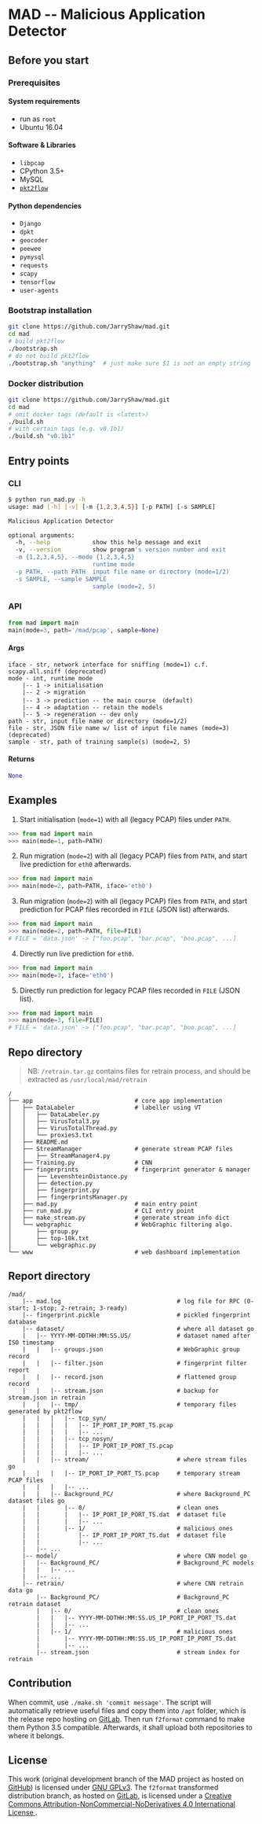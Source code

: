 # MAD -- Malicious Application Detector

## Before you start

### Prerequisites

#### System requirements

- run as `root`
- Ubuntu 16.04

#### Software & Libraries

- `libpcap`
- CPython 3.5+
- MySQL
- [`pkt2flow`](https://github.com/caesar0301/pkt2flow)

#### Python dependencies

- `Django`
- `dpkt`
- `geocoder`
- `peewee`
- `pymysql`
- `requests`
- `scapy`
- `tensorflow`
- `user-agents`

### Bootstrap installation

```bash
git clone https://github.com/JarryShaw/mad.git
cd mad
# build pkt2flow
./bootstrap.sh
# do not build pkt2flow
./bootstrap.sh "anything"  # just make sure $1 is not an empty string
```

### Docker distribution

```bash
git clone https://github.com/JarryShaw/mad.git
cd mad
# omit docker tags (default is <latest>)
./build.sh
# with certain tags (e.g. v0.1b1)
./build.sh "v0.1b1"
```

## Entry points

### CLI

```bash
$ python run_mad.py -h
usage: mad [-h] [-v] [-m {1,2,3,4,5}] [-p PATH] [-s SAMPLE]

Malicious Application Detector

optional arguments:
  -h, --help            show this help message and exit
  -v, --version         show program's version number and exit
  -m {1,2,3,4,5}, --mode {1,2,3,4,5}
                        runtime mode
  -p PATH, --path PATH  input file name or directory (mode=1/2)
  -s SAMPLE, --sample SAMPLE
                        sample (mode=2, 5)
```

### API

```python
from mad import main
main(mode=3, path='/mad/pcap', sample=None)
```

#### Args

```text
iface - str, network interface for sniffing (mode=1) c.f. scapy.all.sniff (deprecated)
mode - int, runtime mode
    |-- 1 -> initialisation
    |-- 2 -> migration
    |-- 3 -> prediction -- the main course （default)
    |-- 4 -> adaptation -- retain the models
    |-- 5 -> regeneration -- dev only
path - str, input file name or directory (mode=1/2)
file - str, JSON file name w/ list of input file names (mode=3) (deprecated)
sample - str, path of training sample(s) (mode=2, 5)
```

#### Returns

```python
None
```

## Examples

1. Start initialisation (`mode=1`) with all (legacy PCAP) files under `PATH`.

````python
>>> from mad import main
>>> main(mode=1, path=PATH)
````

2. Run migration (`mode=2`) with all (legacy PCAP) files from `PATH`, and start live prediction for `eth0` afterwards.

```python
>>> from mad import main
>>> main(mode=2, path=PATH, iface='eth0')
```

3. Run migration (`mode=2`) with all (legacy PCAP) files from `PATH`, and start prediction for PCAP files recorded in `FILE` (JSON list) afterwards.

```python
>>> from mad import main
>>> main(mode=2, path=PATH, file=FILE)
# FILE = 'data.json' -> ["foo.pcap", "bar.pcap", "boo.pcap", ...]
```

4. Directly run live prediction for `eth0`.

```python
>>> from mad import main
>>> main(mode=3, iface='eth0')
```

5. Directly run prediction for legacy PCAP files recorded in `FILE` (JSON list).

```python
>>> from mad import main
>>> main(mode=3, file=FILE)
# FILE = 'data.json' -> ["foo.pcap", "bar.pcap", "boo.pcap", ...]
```

## Repo directory

 > NB: `/retrain.tar.gz` contains files for retrain process, and should be extracted as `/usr/local/mad/retrain`

```text
/
├── app                             # core app implementation
│   ├── DataLabeler                 # labeller using VT
│   │   ├── DataLabeler.py
│   │   ├── VirusTotal3.py
│   │   ├── VirusTotalThread.py
│   │   └── proxies3.txt
│   ├── README.md
│   ├── StreamManager               # generate stream PCAP files
│   │   ├── StreamManager4.py
│   ├── Training.py                 # CNN
│   ├── fingerprints                # fingerprint generator & manager
│   │   ├── LevenshteinDistance.py
│   │   ├── detection.py
│   │   ├── fingerprint.py
│   │   ├── fingerprintsManager.py
│   ├── mad.py                      # main entry point
│   ├── run_mad.py                  # CLI entry point
│   ├── make_stream.py              # generate stream info dict
│   └── webgraphic                  # WebGraphic filtering algo.
│       ├── group.py
│       ├── top-10k.txt
│       └── webgraphic.py
└── www                             # web dashboard implementation
```

## Report directory

```text
/mad/
    |-- mad.log                                 # log file for RPC (0-start; 1-stop; 2-retrain; 3-ready)
    |-- fingerprint.pickle                      # pickled fingerprint database
    |-- dataset/                                # where all dataset go
    |   |-- YYYY-MM-DDTHH:MM:SS.US/             # dataset named after ISO timestamp
    |   |   |-- groups.json                     # WebGraphic group record
    |   |   |-- filter.json                     # fingerprint filter report
    |   |   |-- record.json                     # flattened group record
    |   |   |-- stream.json                     # backup for stream.json in retrain
    |   |   |-- tmp/                            # temporary files generated by pkt2flow
    |   |   |   |-- tcp_syn/
    |   |   |   |   |-- IP_PORT_IP_PORT_TS.pcap
    |   |   |   |   |-- ...
    |   |   |   |-- tcp_nosyn/
    |   |   |   |   |-- IP_PORT_IP_PORT_TS.pcap
    |   |   |   |   |-- ...
    |   |   |-- stream/                         # where stream files go
    |   |   |   |-- IP_PORT_IP_PORT_TS.pcap     # temporary stream PCAP files
    |   |   |   |-- ...
    |   |   |-- Background_PC/                  # where Background_PC dataset files go
    |   |       |-- 0/                          # clean ones
    |   |       |   |-- IP_PORT_IP_PORT_TS.dat  # dataset file
    |   |       |   |-- ...
    |   |       |-- 1/                          # malicious ones
    |   |           |-- IP_PORT_IP_PORT_TS.dat  # dataset file
    |   |           |-- ...
    |   |-- ...
    |-- model/                                  # where CNN model go
    |   |-- Background_PC/                      # Background_PC models
    |   |   |-- ...
    |   |-- ...
    |-- retrain/                                # where CNN retrain data go
        |-- Background_PC/                      # Background_PC retrain dataset
        |   |-- 0/                              # clean ones
        |   |   |-- YYYY-MM-DDTHH:MM:SS.US_IP_PORT_IP_PORT_TS.dat
        |   |   |-- ...
        |   |-- 1/                              # malicious ones
        |       |-- YYYY-MM-DDTHH:MM:SS.US_IP_PORT_IP_PORT_TS.dat
        |       |-- ...
        |-- stream.json                         # stream index for retrain
```

## Contribution

When commit, use `./make.sh 'commit message'`. The script will automatically
retrieve useful files and copy them into `/apt` folder, which is the release
repo hosting on [GitLab](http://gitlab.opensdns.com/contest/apt). Then run
`f2format` command to make them Python 3.5 compatible. Afterwards, it shall
upload both repositories to where it belongs.

## License

This work (original development branch of the MAD project as hosted on
[GitHub](https://github.com/JarryShaw/mad)) is licensed under
[GNU GPLv3](LICENSE). The `f2format` transformed distribution branch, as hosted
on [GitLab](http://gitlab.opensdns.com/contest/apt), is licensed under a
<a rel="license" href="http://creativecommons.org/licenses/by-nc-nd/4.0/">
Creative Commons Attribution-NonCommercial-NoDerivatives 4.0 International License
</a>.

